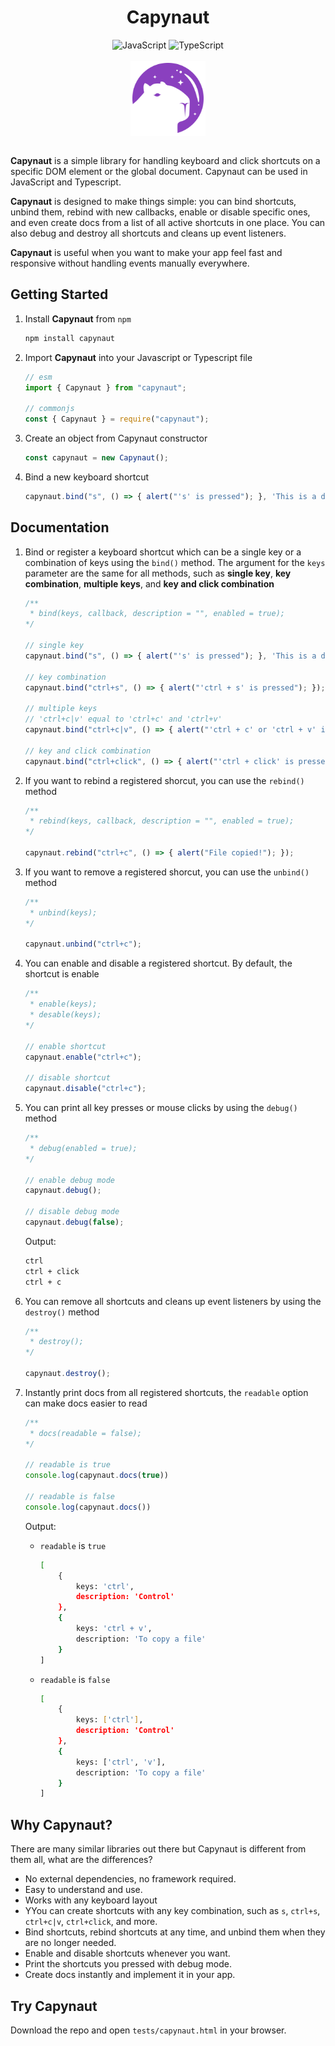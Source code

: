 <h1 align="center">Capynaut</h1>

<div align="center">
    <img src="https://img.shields.io/badge/javascript-%23323330.svg?style=for-the-badge&logo=javascript&logoColor=%23F7DF1E" alt="JavaScript"></img>
    <img src="https://img.shields.io/badge/typescript-%23007ACC.svg?style=for-the-badge&logo=typescript&logoColor=white" alt="TypeScript"></img>
</div>

<br>

<div align="center">
    <img align="center" src="capynaut.png" alt="Capynaut" width="120"></img>
</div>

<br>

**Capynaut** is a simple library for handling keyboard and click shortcuts on a specific DOM element or the global document. Capynaut can be used in JavaScript and Typescript.

**Capynaut** is designed to make things simple: you can bind shortcuts, unbind them, rebind with new callbacks, enable or disable specific ones, and even create docs from a list of all active shortcuts in one place. You can also debug and destroy all shortcuts and cleans up event listeners.

**Capynaut** is useful when you want to make your app feel fast and responsive without handling events manually everywhere.

## Getting Started

1. Install **Capynaut** from `npm`
    ```bash
    npm install capynaut
    ```

2. Import **Capynaut** into your Javascript or Typescript file
    ```javascript
    // esm
    import { Capynaut } from "capynaut";

    // commonjs
    const { Capynaut } = require("capynaut");
    ```

3. Create an object from Capynaut constructor
    ```javascript
    const capynaut = new Capynaut();
    ```

4. Bind a new keyboard shortcut
    ```javascript
    capynaut.bind("s", () => { alert("'s' is pressed"); }, 'This is a description');
    ```

## Documentation

1. Bind or register a keyboard shortcut which can be a single key or a combination of keys using the `bind()` method. The argument for the `keys` parameter are the same for all methods, such as **single key**, **key combination**, **multiple keys**, and **key and click combination**
    ```javascript
    /**
     * bind(keys, callback, description = "", enabled = true);
    */

    // single key
    capynaut.bind("s", () => { alert("'s' is pressed"); }, 'This is a description');

    // key combination
    capynaut.bind("ctrl+s", () => { alert("'ctrl + s' is pressed"); });

    // multiple keys
    // 'ctrl+c|v' equal to 'ctrl+c' and 'ctrl+v'
    capynaut.bind("ctrl+c|v", () => { alert("'ctrl + c' or 'ctrl + v' is pressed"); });

    // key and click combination
    capynaut.bind("ctrl+click", () => { alert("'ctrl + click' is pressed"); });
    ```

2. If you want to rebind a registered shorcut, you can use the `rebind()` method
    ```javascript
    /**
     * rebind(keys, callback, description = "", enabled = true);
    */

    capynaut.rebind("ctrl+c", () => { alert("File copied!"); });
    ```

3. If you want to remove a registered shorcut, you can use the `unbind()` method
    ```javascript
    /**
     * unbind(keys);
    */

    capynaut.unbind("ctrl+c");
    ```

4. You can enable and disable a registered shortcut. By default, the shortcut is enable
    ```javascript
    /**
     * enable(keys);
     * desable(keys);
    */
    
    // enable shortcut
    capynaut.enable("ctrl+c");

    // disable shortcut
    capynaut.disable("ctrl+c");
    ```

5. You can print all key presses or mouse clicks by using the `debug()` method
    ```javascript
    /**
     * debug(enabled = true);
    */
    
    // enable debug mode
    capynaut.debug();

    // disable debug mode
    capynaut.debug(false);
    ```
    Output:
    ```bash
    ctrl
    ctrl + click
    ctrl + c
    ```

6. You can remove all shortcuts and cleans up event listeners by using the `destroy()` method
    ```javascript
    /**
     * destroy();
    */

    capynaut.destroy();
    ```

7. Instantly print docs from all registered shortcuts, the `readable` option can make docs easier to read
    ```javascript
    /**
     * docs(readable = false);
    */
    
    // readable is true
    console.log(capynaut.docs(true))

    // readable is false
    console.log(capynaut.docs())
    ```
    Output:
    - `readable` is `true`
        ```bash
        [
            {
                keys: 'ctrl',
                description: 'Control'
            },
            {
                keys: 'ctrl + v',
                description: 'To copy a file'
            }
        ]
        ```
    - `readable` is `false`
        ```bash
        [
            {
                keys: ['ctrl'],
                description: 'Control'
            },
            {
                keys: ['ctrl', 'v'],
                description: 'To copy a file'
            }
        ]
        ```

## Why Capynaut?
There are many similar libraries out there but Capynaut is different from them all, what are the differences?
- No external dependencies, no framework required.
- Easy to understand and use.
- Works with any keyboard layout
- YYou can create shortcuts with any key combination, such as `s`, `ctrl+s`, `ctrl+c|v`, `ctrl+click`, and more.
- Bind shortcuts, rebind shortcuts at any time, and unbind them when they are no longer needed.
- Enable and disable shortcuts whenever you want.
- Print the shortcuts you pressed with debug mode.
- Create docs instantly and implement it in your app.

## Try Capynaut
Download the repo and open `tests/capynaut.html` in your browser.